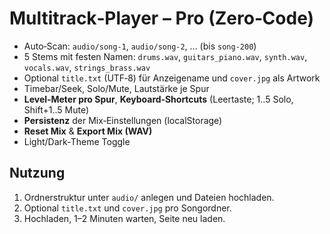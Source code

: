 
# Multitrack‑Player – Pro (Zero‑Code)
- Auto‑Scan: `audio/song-1`, `audio/song-2`, … (bis `song-200`)
- 5 Stems mit festen Namen: `drums.wav`, `guitars_piano.wav`, `synth.wav`, `vocals.wav`, `strings_brass.wav`
- Optional `title.txt` (UTF‑8) für Anzeigename und `cover.jpg` als Artwork
- Timebar/Seek, Solo/Mute, Lautstärke je Spur
- **Level‑Meter pro Spur**, **Keyboard‑Shortcuts** (Leertaste; 1..5 Solo, Shift+1..5 Mute)
- **Persistenz** der Mix‑Einstellungen (localStorage)
- **Reset Mix** & **Export Mix (WAV)**
- Light/Dark‑Theme Toggle

## Nutzung
1. Ordnerstruktur unter `audio/` anlegen und Dateien hochladen.
2. Optional `title.txt` und `cover.jpg` pro Songordner.
3. Hochladen, 1–2 Minuten warten, Seite neu laden.
